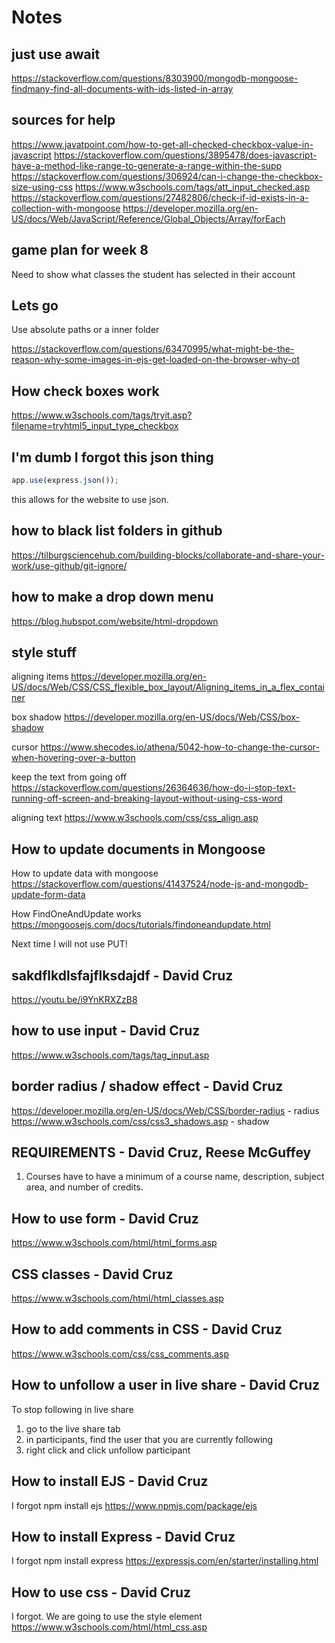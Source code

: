 # Notes

## just use await

<https://stackoverflow.com/questions/8303900/mongodb-mongoose-findmany-find-all-documents-with-ids-listed-in-array>

## sources for help

<https://www.javatpoint.com/how-to-get-all-checked-checkbox-value-in-javascript>
<https://stackoverflow.com/questions/3895478/does-javascript-have-a-method-like-range-to-generate-a-range-within-the-supp>
<https://stackoverflow.com/questions/306924/can-i-change-the-checkbox-size-using-css>
<https://www.w3schools.com/tags/att_input_checked.asp>
<https://stackoverflow.com/questions/27482806/check-if-id-exists-in-a-collection-with-mongoose>
<https://developer.mozilla.org/en-US/docs/Web/JavaScript/Reference/Global_Objects/Array/forEach>

## game plan for week 8

Need to show what classes the student has selected in their account

## Lets go

Use absolute paths or a inner folder

<https://stackoverflow.com/questions/63470995/what-might-be-the-reason-why-some-images-in-ejs-get-loaded-on-the-browser-why-ot>

## How check boxes work

<https://www.w3schools.com/tags/tryit.asp?filename=tryhtml5_input_type_checkbox>

## I'm dumb I forgot this json thing

~~~ javascript
app.use(express.json());
~~~

this allows for the website to use json.

## how to black list folders in github

<https://tilburgsciencehub.com/building-blocks/collaborate-and-share-your-work/use-github/git-ignore/>

## how to make a drop down menu

<https://blog.hubspot.com/website/html-dropdown>

## style stuff

aligning items
<https://developer.mozilla.org/en-US/docs/Web/CSS/CSS_flexible_box_layout/Aligning_items_in_a_flex_container>

box shadow
<https://developer.mozilla.org/en-US/docs/Web/CSS/box-shadow>

cursor
<https://www.shecodes.io/athena/5042-how-to-change-the-cursor-when-hovering-over-a-button>

keep the text from going off
<https://stackoverflow.com/questions/26364636/how-do-i-stop-text-running-off-screen-and-breaking-layout-without-using-css-word>

aligning text
<https://www.w3schools.com/css/css_align.asp>

## How to update documents in Mongoose

How to update data with mongoose
<https://stackoverflow.com/questions/41437524/node-js-and-mongodb-update-form-data>

How FindOneAndUpdate works
<https://mongoosejs.com/docs/tutorials/findoneandupdate.html>

Next time I will not use PUT!

## sakdflkdlsfajflksdajdf - David Cruz

<https://youtu.be/i9YnKRXZzB8>

## how to use input - David Cruz

<https://www.w3schools.com/tags/tag_input.asp>

## border radius / shadow effect - David Cruz

<https://developer.mozilla.org/en-US/docs/Web/CSS/border-radius> - radius
<https://www.w3schools.com/css/css3_shadows.asp> - shadow

## REQUIREMENTS - David Cruz, Reese McGuffey

1. Courses have to have a minimum of a course name, description, subject area, and number of credits.  

## How to use form - David Cruz

<https://www.w3schools.com/html/html_forms.asp>

## CSS classes - David Cruz

<https://www.w3schools.com/html/html_classes.asp>

## How to add comments in CSS - David Cruz

<https://www.w3schools.com/css/css_comments.asp>

## How to unfollow a user in live share - David Cruz

To stop following in live share

1. go to the live share tab
2. in participants, find the user that you are currently following
3. right click and click unfollow participant

## How to install EJS - David Cruz

I forgot
npm install ejs
<https://www.npmjs.com/package/ejs>

## How to install Express - David Cruz

I forgot
npm install express
<https://expressjs.com/en/starter/installing.html>

## How to use css - David Cruz

I forgot.
We are going to use the style element
<https://www.w3schools.com/html/html_css.asp>
